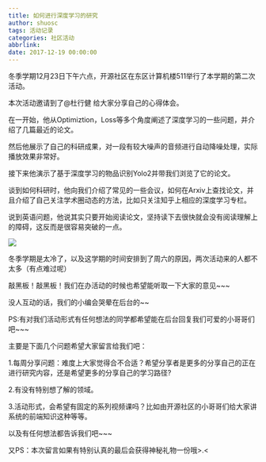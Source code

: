 ```yaml
---
title: 如何进行深度学习的研究
author: shuosc
tags: 活动记录
categories: 社区活动
abbrlink: 
date: 2017-12-19 00:00:00
---
```

冬季学期12月23日下午六点，开源社区在东区计算机楼511举行了本学期的第二次活动。


本次活动邀请到了@杜行健 给大家分享自己的心得体会。


在一开始，他从Optimiztion，Loss等多个角度阐述了深度学习的一些问题，并介绍了几篇最近的论文。


然后他展示了自己的科研成果，对一段有较大噪声的音频进行自动降噪处理，实际播放效果非常好。


接下来他演示了基于深度学习的物品识别Yolo2并带我们浏览了它的论文。


谈到如何科研时，他向我们介绍了常见的一些会议，如何在Arxiv上查找论文，并且介绍了自己关注学术圈动态的方法，比如只关注知乎上相应的深度学习专栏。


说到英语问题，他说其实只要开始阅读论文，坚持读下去很快就会没有阅读理解上的障碍，这反而是很容易突破的一点。

![](http://mmbiz.qpic.cn/mmbiz_jpg/ErNIAficWks2YgUDTKH7x2NqDUfWOK7ia3AyBqXFWJqYktiazYiakgtftAa7eElH6fU24xtHEvBDejiaEExrPiaPFQ7w/640?wx_fmt=jpeg&tp=webp&wxfrom=5&wx_lazy=1&wx_co=1)

冬季学期是太冷了，以及这学期的时间安排到了周六的原因，两次活动来的人都不太多（有点难过呢）


敲黑板！敲黑板！我们在办活动的时候也希望能听取一下大家的意见~~~

没人互动的话，我们的小编会哭晕在后台的~~


PS:有对我们活动形式有任何想法的同学都希望能在后台回复我们可爱的小哥哥们吧~~~


主要是下面几个问题希望大家留言给我们吧：

1.每周分享问题：难度上大家觉得合不合适？希望分享者是更多的分享自己的正在进行研究内容，还是希望更多的分享自己的学习路径?

2.有没有特别想了解的领域。

3.活动形式，会希望有固定的系列视频课吗？比如由开源社区的小哥哥们给大家讲系统的前端知识这种等等。


以及有任何想法都告诉我们吧~~~


又PS：本次留言如果有特别认真的最后会获得神秘礼物一份哦>.<
